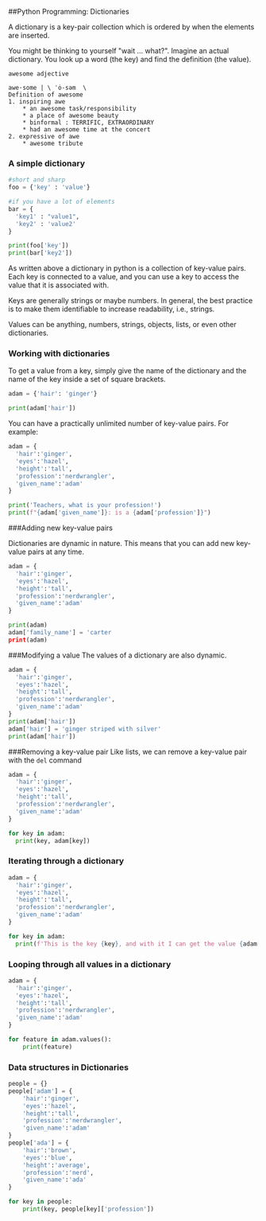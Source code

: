 ##Python Programming: Dictionaries

A dictionary is a key-pair collection which is ordered by when the elements are inserted. 

You might be thinking to yourself "wait ... what?".  Imagine an actual dictionary. You look up a word (the key) and find the definition (the value). 

```
awesome adjective

awe·​some | \ ˈȯ-səm  \
Definition of awesome
1. inspiring awe
    * an awesome task/responsibility
    * a place of awesome beauty
    * binformal : TERRIFIC, EXTRAORDINARY
    * had an awesome time at the concert
2. expressive of awe
    * awesome tribute
```

### A simple dictionary
```python
#short and sharp
foo = {'key' : 'value'}

#if you have a lot of elements
bar = {
  'key1' : "value1",
  'key2' : 'value2'
}

print(foo['key'])
print(bar['key2'])

```

As written above a dictionary in python is a collection of key-value pairs. Each key is connected to a value, and you can use a key to access the value that it is associated with. 

Keys are generally strings or maybe numbers. In general, the best practice is to make them identifiable to increase readability, i.e., strings. 

Values can be anything, numbers, strings, objects, lists, or even other dictionaries. 

### Working with dictionaries

To get a value from a key, simply give the name of the dictionary and the name of the key inside a set of square brackets. 

```python
adam = {'hair': 'ginger'}

print(adam['hair'])
```

You can have a practically unlimited number of key-value pairs. For example: 

```python
adam = {
  'hair':'ginger',
  'eyes':'hazel',
  'height':'tall',
  'profession':'nerdwrangler',
  'given_name':'adam'
}

print('Teachers, what is your profession!')
print(f"{adam['given_name']}: is a {adam['profession']}")
```

###Adding new key-value pairs

Dictionaries are dynamic in nature. This means that you can add new key-value pairs at any time. 

```python
adam = {
  'hair':'ginger',
  'eyes':'hazel',
  'height':'tall',
  'profession':'nerdwrangler',
  'given_name':'adam'
}

print(adam)
adam['family_name'] = 'carter
print(adam)
```

###Modifying a value 
The values of a dictionary are also dynamic. 
```python
adam = {
  'hair':'ginger',
  'eyes':'hazel',
  'height':'tall',
  'profession':'nerdwrangler',
  'given_name':'adam'
}
print(adam['hair'])
adam['hair'] = 'ginger striped with silver'
print(adam['hair'])
```

###Removing a key-value pair
Like lists, we can remove a key-value pair with the `del` command
```python
adam = {
  'hair':'ginger',
  'eyes':'hazel',
  'height':'tall',
  'profession':'nerdwrangler',
  'given_name':'adam'
}

for key in adam:
  print(key, adam[key])
```
### Iterating through a dictionary

```python
adam = {
  'hair':'ginger',
  'eyes':'hazel',
  'height':'tall',
  'profession':'nerdwrangler',
  'given_name':'adam'
}

for key in adam:
  print(f'This is the key {key}, and with it I can get the value {adam[key]}')
```

### Looping through all values in a dictionary

```python
adam = {
  'hair':'ginger',
  'eyes':'hazel',
  'height':'tall',
  'profession':'nerdwrangler',
  'given_name':'adam'
}

for feature in adam.values():
    print(feature)
```

### Data structures in Dictionaries
```python
people = {}
people['adam'] = {
    'hair':'ginger',
    'eyes':'hazel',
    'height':'tall',
    'profession':'nerdwrangler',
    'given_name':'adam'
}
people['ada'] = {
    'hair':'brown',
    'eyes':'blue',
    'height':'average',
    'profession':'nerd',
    'given_name':'ada'
}

for key in people:
    print(key, people[key]['profession'])

```